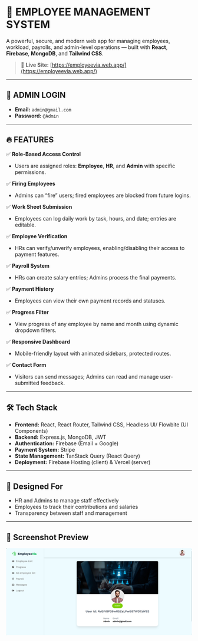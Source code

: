 # 🌟 EMPLOYEE MANAGEMENT SYSTEM

A powerful, secure, and modern web app for managing employees, workload, payrolls, and admin-level operations — built with **React**, **Firebase**, **MongoDB**, and **Tailwind CSS**.

> 🚀 **Live Site:** [https://employeevia.web.app/](https://employeevia.web.app/)

---

## 👤 ADMIN LOGIN

- **Email:** `admin@gmail.com`
- **Password:** `@Admin`

---

## 🔥 FEATURES

✅ **Role-Based Access Control**

- Users are assigned roles: **Employee**, **HR**, and **Admin** with specific permissions.

✅ **Firing Employees**

- Admins can “fire” users; fired employees are blocked from future logins.

✅ **Work Sheet Submission**

- Employees can log daily work by task, hours, and date; entries are editable.

✅ **Employee Verification**

- HRs can verify/unverify employees, enabling/disabling their access to payment features.

✅ **Payroll System**

- HRs can create salary entries; Admins process the final payments.

✅ **Payment History**

- Employees can view their own payment records and statuses.

✅ **Progress Filter**

- View progress of any employee by name and month using dynamic dropdown filters.

✅ **Responsive Dashboard**

- Mobile-friendly layout with animated sidebars, protected routes.

✅ **Contact Form**

- Visitors can send messages; Admins can read and manage user-submitted feedback.

---

## 🛠️ Tech Stack

- **Frontend:** React, React Router, Tailwind CSS, Headless UI/ Flowbite (UI Components)
- **Backend:** Express.js, MongoDB, JWT
- **Authentication:** Firebase (Email + Google)
- **Payment System:** Stripe
- **State Management:** TanStack Query (React Query)
- **Deployment:** Firebase Hosting (client) & Vercel (server)

---

## 🧠 Designed For

- HR and Admins to manage staff effectively
- Employees to track their contributions and salaries
- Transparency between staff and management

---

## 📸 Screenshot Preview

![Dashboard Preview](./image.png)
